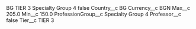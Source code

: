 <?xml version="1.0" encoding="UTF-8"?>
<CustomMetadata xmlns="http://soap.sforce.com/2006/04/metadata" xmlns:xsi="http://www.w3.org/2001/XMLSchema-instance" xmlns:xsd="http://www.w3.org/2001/XMLSchema">
    <label>BG TIER 3 Specialty Group 4</label>
    <protected>false</protected>
    <values>
        <field>Country__c</field>
        <value xsi:type="xsd:string">BG</value>
    </values>
    <values>
        <field>Currency__c</field>
        <value xsi:type="xsd:string">BGN</value>
    </values>
    <values>
        <field>Max__c</field>
        <value xsi:type="xsd:double">205.0</value>
    </values>
    <values>
        <field>Min__c</field>
        <value xsi:type="xsd:double">150.0</value>
    </values>
    <values>
        <field>ProfessionGroup__c</field>
        <value xsi:type="xsd:string">Specialty Group 4</value>
    </values>
    <values>
        <field>Professor__c</field>
        <value xsi:type="xsd:boolean">false</value>
    </values>
    <values>
        <field>Tier__c</field>
        <value xsi:type="xsd:string">TIER 3</value>
    </values>
</CustomMetadata>
